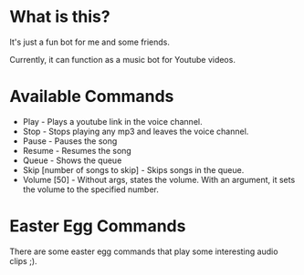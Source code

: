 # What is this?

It's just a fun bot for me and some friends.

Currently, it can function as a music bot for Youtube videos.

# Available Commands

- Play - Plays a youtube link in the voice channel.
- Stop - Stops playing any mp3 and leaves the voice channel.
- Pause - Pauses the song
- Resume - Resumes the song
- Queue - Shows the queue
- Skip [number of songs to skip] - Skips songs in the queue.
- Volume [50] - Without args, states the volume. With an argument, it sets the volume to the specified number.

# Easter Egg Commands

There are some easter egg commands that play some interesting audio clips ;).
